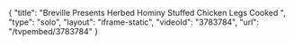 {
    "title": "Breville Presents Herbed Hominy Stuffed Chicken Legs Cooked ",
    "type": "solo",
    "layout": "iframe-static",
    "videoId": "3783784",
    "url": "\/tvpembed\/3783784"
}